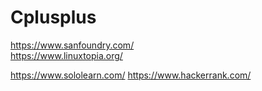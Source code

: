 # Cplusplus

https://www.sanfoundry.com/  
https://www.linuxtopia.org/



https://www.sololearn.com/
https://www.hackerrank.com/

